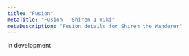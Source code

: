 ```yaml
---
title: "Fusion"
metaTitle: "Fusion - Shiren 1 Wiki"
metaDescription: "Fusion details for Shiren the Wanderer"
---
```


In development
